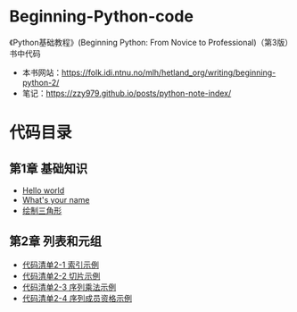 # Beginning-Python-code
《Python基础教程》(Beginning Python: From Novice to Professional)（第3版）书中代码

* 本书网站：<https://folk.idi.ntnu.no/mlh/hetland_org/writing/beginning-python-2/>
* 笔记：<https://zzy979.github.io/posts/python-note-index/>

# 代码目录
## 第1章 基础知识
* [Hello world](ch01/hello.py)
* [What's your name](ch01/whats_your_name.py)
* [绘制三角形](ch01/draw_triangle.py)

## 第2章 列表和元组
* [代码清单2-1 索引示例](ch02/indexing_example.py)
* [代码清单2-2 切片示例](ch02/slicing_example.py)
* [代码清单2-3 序列乘法示例](ch02/sequence_multiplication_example.py)
* [代码清单2-4 序列成员资格示例](ch02/sequence_membership_example.py)

